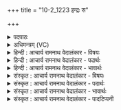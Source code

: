 +++
title = "10-2_1223 इन्द्रः स"

+++
<details><summary>पदपाठः</summary>

इ꣡न्द्रः꣢꣯। सः। दा꣡म꣢꣯ने। कृ꣣तः꣢। ओ꣡जि꣢꣯ष्ठः। सः। ब꣡ले꣢꣯। हि꣣तः꣢। द्यु꣣म्नी꣢। श्लो꣣की꣢। सः। सो꣣म्यः꣢। १२२३।
</details>

<details><summary>अधिमन्त्रम् (VC)</summary>

- इन्द्रः
- सुकक्ष आङ्गिरसः
- गायत्री
- षड्जः
</details>

<details><summary>हिन्दी : आचार्य रामनाथ वेदालंकार - विषयः</summary>

अगले मन्त्र में परमात्मा,जीवात्मा और राजा का विषय वर्णित करते हैं।
</details>

<details><summary>हिन्दी : आचार्य रामनाथ वेदालंकार - पदार्थः</summary>

पदार्थान्वय -  (सः इन्द्रः) वह परमेश्वर,जीवात्मा वा राजा (दामने) दान के लिए (कृतः) प्रेरित हो। (ओजिष्ठः) अत्यधिक ओजस्वी (सः) वह (बले) बलप्राप्ति के निमित्त (हितः) हमारा हितकारी हो। (सः) वह (द्युम्नी) तेजस्वी, (श्लोकी) यशस्वी और (सोम्यः) शान्तिसम्पादक हो ॥२॥
</details>

<details><summary>हिन्दी : आचार्य रामनाथ वेदालंकार - भावार्थः</summary>

भावार्थ -  परमेश्वर से प्रार्थना करके,जीवात्मा को उत्साहित करके और राजा को उद्बोधन देकर हम प्राप्त दानवाले,बली,तेजस्वी,यशस्वी तथा शान्तिमान् होवें ॥२॥
</details>

<details><summary>संस्कृत : आचार्य रामनाथ वेदालंकार - विषयः</summary>

अथ परमात्मजीवात्मनृपतिविषय उच्यते।
</details>

<details><summary>संस्कृत : आचार्य रामनाथ वेदालंकार - पदार्थः</summary>

पदार्थान्वय -  (सः इन्द्रः) असौ परमेश्वरो जीवात्मा नृपतिर्वा (दामने) दानाय।[ददातेः ‘सर्वधातुभ्यो मनिन् उ० ४।१४६’ इत्यनेन मनिन्।] (कृतः) प्रेरितो भवतु। (ओजिष्ठः) ओजस्वितमः (सः) असौ, (बले) बले प्राप्तव्ये (हितः) अस्माकं हितकरो भवतु। (सः) असौ (द्युम्नी) तेजस्वी, (श्लोकी२) यशस्वी, (सोम्यः) शान्तिसम्पादकश्च अस्ति भवतु वा।[सोमाय शान्त्यै साधुः सोम्यः]॥२॥
</details>

<details><summary>संस्कृत : आचार्य रामनाथ वेदालंकार - भावार्थः</summary>

भावार्थ -  परमेश्वरं प्रार्थयित्वा,जीवात्मानमुत्साह्य,राजानं चोद्बोध्य वयं लब्धदाना बलिनस्तेजस्विनो यशस्विनः शान्तियुक्ताश्च भवेम ॥२॥
</details>

<details><summary>संस्कृत : आचार्य रामनाथ वेदालंकार - पादटिप्पनी</summary>

टिप्पनी -   १. ऋ० ८।९३।८, अथ० २०।४७।२, १३७।१३। सर्वत्र ‘बले’ इत्यत्र ‘मदे॑’ इति पाठः ॥ २. श्लोकी श्लोकः स्तुतिः तद्वान्—इति सा०। श्लोकैर्मन्त्रैर्योऽतिशयो गीयते स श्लोकी—इति वि०।
</details>